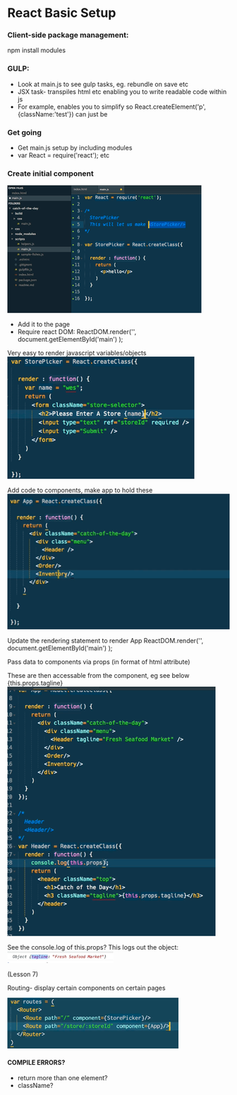 # React Basic Setup

### Client-side package management:
npm install modules

### GULP:
* Look at main.js to see gulp tasks, eg. rebundle on save etc
* JSX task- transpiles html etc enabling you to write readable code within js
* For example, enables you to simplify so React.createElement('p',{className:'test'}) can just be <p className="test">

### Get going
* Get main.js setup by including modules
* var React = require('react'); etc

### Create initial component

![1](https://github.com/ocundale/react-template/blob/master/images/1.png)

* Add it to the page
* Require react DOM: ReactDOM.render('<component />', document.getElementById('main') );


Very easy to render javascript variables/objects
![2](https://github.com/ocundale/react-template/blob/master/images/2.png)

Add code to components, make app to hold these
![3](https://github.com/ocundale/react-template/blob/master/images/3.png)

Update the rendering statement to render App
ReactDOM.render('<App />', document.getElementById('main') );

Pass data to components via props (in format of html attribute)

These are then accessable from the component, eg see below {this.props.tagline}
![4](https://github.com/ocundale/react-template/blob/master/images/4.png)

See the console.log of this.props? This logs out the object:
![5](https://github.com/ocundale/react-template/blob/master/images/5.png)

(Lesson 7)

Routing- display certain components on certain pages

![6](https://github.com/ocundale/react-template/blob/master/images/6.png)

#### COMPILE ERRORS?
* return more than one element?
* className?
